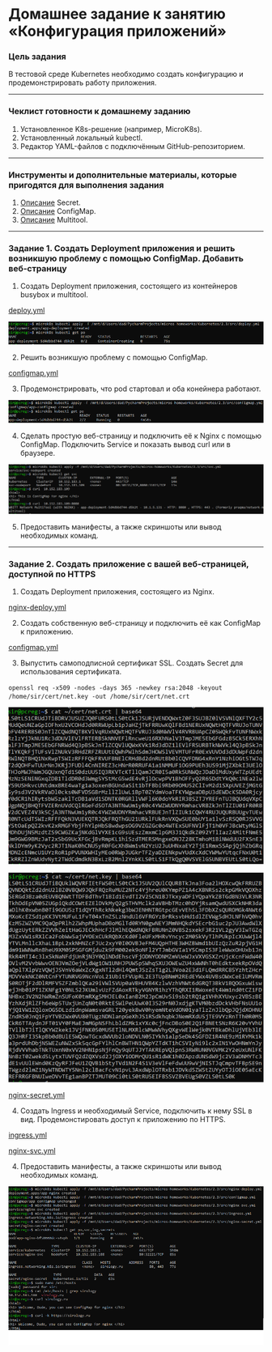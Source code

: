# Домашнее задание к занятию «Конфигурация приложений»

### Цель задания

В тестовой среде Kubernetes необходимо создать конфигурацию и продемонстрировать работу приложения.

------

### Чеклист готовности к домашнему заданию

1. Установленное K8s-решение (например, MicroK8s).
2. Установленный локальный kubectl.
3. Редактор YAML-файлов с подключённым GitHub-репозиторием.

------

### Инструменты и дополнительные материалы, которые пригодятся для выполнения задания

1. [Описание](https://kubernetes.io/docs/concepts/configuration/secret/) Secret.
2. [Описание](https://kubernetes.io/docs/concepts/configuration/configmap/) ConfigMap.
3. [Описание](https://github.com/wbitt/Network-MultiTool) Multitool.

------

### Задание 1. Создать Deployment приложения и решить возникшую проблему с помощью ConfigMap. Добавить веб-страницу

1. Создать Deployment приложения, состоящего из контейнеров busybox и multitool.

[deploy.yml](src%2Fdeploy.yml)

![1.1.png](img%2F1.1.png)

2. Решить возникшую проблему с помощью ConfigMap.

[configmap.yml](src%2Fconfigmap.yml)

3. Продемонстрировать, что pod стартовал и оба конейнера работают.

![1.3.png](img%2F1.3.png)

4. Сделать простую веб-страницу и подключить её к Nginx с помощью ConfigMap. Подключить Service и показать вывод curl или в браузере.

![1.4.png](img%2F1.4.png)

5. Предоставить манифесты, а также скриншоты или вывод необходимых команд.

------

### Задание 2. Создать приложение с вашей веб-страницей, доступной по HTTPS 

1. Создать Deployment приложения, состоящего из Nginx.

[nginx-deploy.yml](src%2Fnginx-deploy.yml)

2. Создать собственную веб-страницу и подключить её как ConfigMap к приложению.

[configmap.yml](src%2Fconfigmap.yml)

3. Выпустить самоподписной сертификат SSL. Создать Secret для использования сертификата.

`openssl req -x509 -nodes -days 365 -newkey rsa:2048 -keyout /home/sir/cert/net.key -out /home/sir/cert/net.crt`

![2.3.crt.png](img%2F2.3.crt.png)

![2.3.key.png](img%2F2.3.key.png)

[nginx-secret.yml](src%2Fnginx-secret.yml)

4. Создать Ingress и необходимый Service, подключить к нему SSL в вид. Продемонстировать доступ к приложению по HTTPS.

[ingress.yml](src%2Fingress.yml)

[nginx-svc.yml](src%2Fnginx-svc.yml)

4. Предоставить манифесты, а также скриншоты или вывод необходимых команд.

![2.4.png](img%2F2.4.png)



